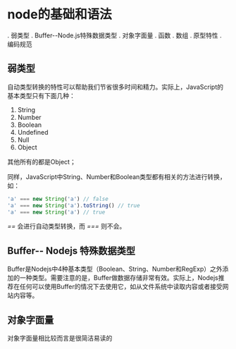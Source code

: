 # node的基础和语法

. 弱类型
. Buffer--Node.js特殊数据类型
. 对象字面量
. 函数
. 数组
. 原型特性
. 编码规范

## 弱类型

自动类型转换的特性可以帮助我们节省很多时间和精力。实际上，JavaScript的基本类型只有下面几种：

1. String
2. Number
3. Boolean
4. Undefined
5. Null
6. Object

其他所有的都是Object；

同样，JavaScript中String、Number和Boolean类型都有相关的方法进行转换，如：
```js
'a' === new String('a') // false
'a' === new String('a').toString() // true
'a' === new String('a') // true
```

*==* 会进行自动类型转换，而 *===* 则不会。

## Buffer-- Nodejs 特殊数据类型

Buffer是Nodejs中4种基本类型（Boolean、String、Number和RegExp）之外添加的一种类型。需要注意的是，Buffer做数据存储非常有效。实际上，Nodejs推荐在任何可以使用Buffer的情况下去使用它，如从文件系统中读取内容或者接受网站内容等。

## 对象字面量

对象字面量相比较而言是很简洁易读的

## 